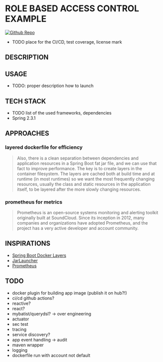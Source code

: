 # ROLE BASED ACCESS CONTROL EXAMPLE

[![Github Repo](https://img.shields.io/badge/GitHub-Repo-green.svg?longCache=true&style=flat)](https://github.com/lombocska/role-based-access-control-example)
- TODO place for the CI/CD, test coverage, license  mark

## DESCRIPTION


## USAGE 
- TODO: proper description how to launch

## TECH STACK
- TODO list of the used frameworks, dependencies
- Spring 2.3.1
## APPROACHES


### layered dockerfile for efficiency

> Also, there is a clean separation between dependencies and application resources in a Spring Boot fat jar file, 
>and we can use that fact to improve performance. 
>The key is to create layers in the container filesystem. The layers are cached both at build time 
>and at runtime (in most runtimes) so we want the most frequently changing resources, 
>usually the class and static resources in the application itself, to be layered after the more slowly changing resources. 

### prometheus for metrics

> Prometheus is an open-source systems monitoring and alerting toolkit originally built at SoundCloud. 
> Since its inception in 2012, many companies and organizations have adopted Prometheus, and the project has a very active developer and account community.




## INSPIRATIONS

- [Spring Boot Docker Layers](https://springframework.guru/why-you-should-be-using-spring-boot-docker-layers/)
- [JarLauncher](https://docs.spring.io/spring-boot/docs/current/api/org/springframework/boot/loader/JarLauncher.html)
- [Prometheus](https://prometheus.io/docs/introduction/overview/)


## TODO
- docker plugin for building app image (publish it on hub?!)
- ci/cd github actions?
- reactive?
- react? 
- mybatist/querydsl? -> over engineering
- actuator
- sec test
- tracing
- service discovery?
- app event handling -> audit
- maven wrapper
- logging
- dockerfile run with account not default



